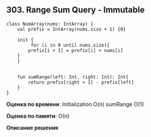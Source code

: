 ## 303. Range Sum Query - Immutable


```
class NumArray(nums: IntArray) {
    val prefix = IntArray(nums.size + 1) {0}

    init {
         for (i in 0 until nums.size){
        prefix[i + 1] = prefix[i] + nums[i]
    }
    }
    
   
    fun sumRange(left: Int, right: Int): Int{
        return prefix[right + 1] - prefix[left]
    }
}

```

**Оценка по времени**: 
Initialization O(n)
sumRange O(1)


**Оценка по памяти**: О(n)


**Описание решения**
```

```